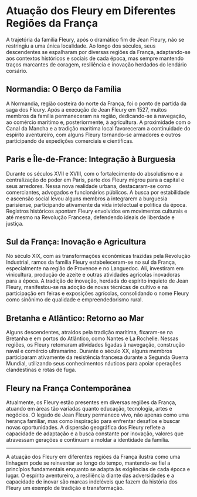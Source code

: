 # Atuação dos Fleury em Diferentes Regiões da França

A trajetória da família Fleury, após o dramático fim de Jean Fleury, não se restringiu a uma única localidade. Ao longo dos séculos, seus descendentes se espalharam por diversas regiões da França, adaptando-se aos contextos históricos e sociais de cada época, mas sempre mantendo traços marcantes de coragem, resiliência e inovação herdados do lendário corsário.

## Normandia: O Berço da Família

A Normandia, região costeira do norte da França, foi o ponto de partida da saga dos Fleury. Após a execução de Jean Fleury em 1527, muitos membros da família permaneceram na região, dedicando-se à navegação, ao comércio marítimo e, posteriormente, à agricultura. A proximidade com o Canal da Mancha e a tradição marítima local favoreceram a continuidade do espírito aventureiro, com alguns Fleury tornando-se armadores e outros participando de expedições comerciais e científicas.

## Paris e Île-de-France: Integração à Burguesia

Durante os séculos XVII e XVIII, com o fortalecimento do absolutismo e a centralização do poder em Paris, parte dos Fleury migrou para a capital e seus arredores. Nessa nova realidade urbana, destacaram-se como comerciantes, advogados e funcionários públicos. A busca por estabilidade e ascensão social levou alguns membros a integrarem a burguesia parisiense, participando ativamente da vida intelectual e política da época. Registros históricos apontam Fleury envolvidos em movimentos culturais e até mesmo na Revolução Francesa, defendendo ideais de liberdade e justiça.

## Sul da França: Inovação e Agricultura

No século XIX, com as transformações econômicas trazidas pela Revolução Industrial, ramos da família Fleury estabeleceram-se no sul da França, especialmente na região de Provence e no Languedoc. Ali, investiram em vinicultura, produção de azeite e outras atividades agrícolas inovadoras para a época. A tradição de inovação, herdada do espírito inquieto de Jean Fleury, manifestou-se na adoção de novas técnicas de cultivo e na participação em feiras e exposições agrícolas, consolidando o nome Fleury como sinônimo de qualidade e empreendedorismo rural.

## Bretanha e Atlântico: Retorno ao Mar

Alguns descendentes, atraídos pela tradição marítima, fixaram-se na Bretanha e em portos do Atlântico, como Nantes e La Rochelle. Nessas regiões, os Fleury retomaram atividades ligadas à navegação, construção naval e comércio ultramarino. Durante o século XX, alguns membros participaram ativamente da resistência francesa durante a Segunda Guerra Mundial, utilizando seus conhecimentos náuticos para apoiar operações clandestinas e rotas de fuga.

## Fleury na França Contemporânea

Atualmente, os Fleury estão presentes em diversas regiões da França, atuando em áreas tão variadas quanto educação, tecnologia, artes e negócios. O legado de Jean Fleury permanece vivo, não apenas como uma herança familiar, mas como inspiração para enfrentar desafios e buscar novas oportunidades. A dispersão geográfica dos Fleury reflete a capacidade de adaptação e a busca constante por inovação, valores que atravessam gerações e continuam a moldar a identidade da família.

---

A atuação dos Fleury em diferentes regiões da França ilustra como uma linhagem pode se reinventar ao longo do tempo, mantendo-se fiel a princípios fundamentais enquanto se adapta às exigências de cada época e lugar. O espírito aventureiro, a resiliência diante das adversidades e a capacidade de inovar são marcas indeléveis que fazem da história dos Fleury um exemplo de tradição e transformação.